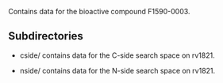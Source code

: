 Contains data for the bioactive compound F1590-0003.

## Subdirectories

- cside/ contains data for the C-side search space on rv1821.

- nside/ contains data for the N-side search space on rv1821.


